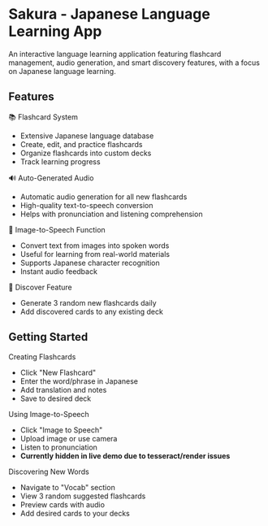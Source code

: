 
# Sakura - Japanese Language Learning App

An interactive language learning application featuring flashcard management, audio generation, and smart discovery features, with a focus on Japanese language learning.

## Features
📚 Flashcard System

- Extensive Japanese language database
- Create, edit, and practice flashcards
- Organize flashcards into custom decks
- Track learning progress

🔊 Auto-Generated Audio

- Automatic audio generation for all new flashcards
- High-quality text-to-speech conversion
- Helps with pronunciation and listening comprehension


🎯 Image-to-Speech Function

- Convert text from images into spoken words
- Useful for learning from real-world materials
- Supports Japanese character recognition
- Instant audio feedback

🎲 Discover Feature

- Generate 3 random new flashcards daily
- Add discovered cards to any existing deck

## Getting Started

Creating Flashcards

- Click "New Flashcard"
- Enter the word/phrase in Japanese
- Add translation and notes
- Save to desired deck

Using Image-to-Speech

- Click "Image to Speech"
- Upload image or use camera
- Listen to pronunciation
- **Currently hidden in live demo due to tesseract/render issues**

Discovering New Words

- Navigate to "Vocab" section
- View 3 random suggested flashcards
- Preview cards with audio
- Add desired cards to your decks
